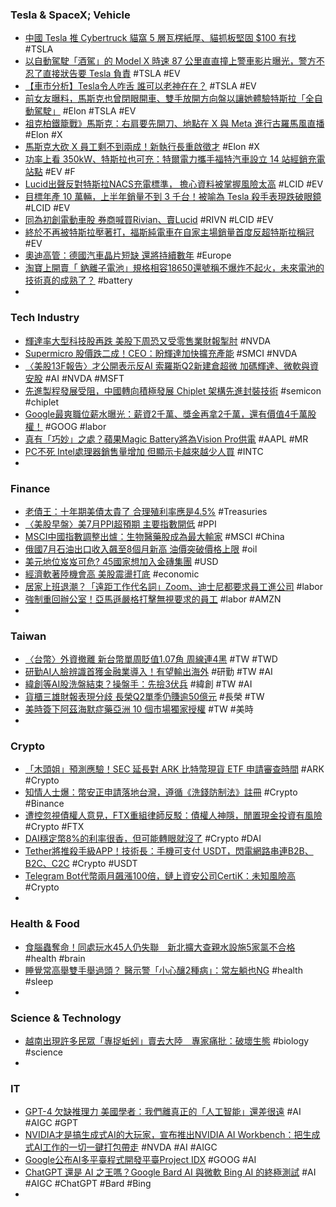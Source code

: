 ### Tesla & SpaceX; Vehicle
- [中國 Tesla 推 Cybertruck 貓窩 5 層瓦楞紙厚、貓抓板堅固 $100 有找](https://today.line.me/hk/v2/article/x2JaGQG) #TSLA
- [以自動駕駛「酒駕」的 Model X 時速 87 公里直直撞上警車影片曝光，警方不忍了直接狀告要 Tesla 負責](https://today.line.me/tw/v2/article/wJQkv8w) #TSLA #EV
- [【車市分析】Tesla令人咋舌 誰可以老神在在？](https://tw.sports.yahoo.com/news/車市分析-tesla令人咋舌-誰可以老神在在-051459938.html) #TSLA #EV
- [前女友曝料，馬斯克也曾閉眼開車、雙手放開方向盤以讓她體驗特斯拉「全自動駕駛」](https://www.techbang.com/posts/108696-ex-girlfriend-revealed-musk-once-closed-his-eyes-and-drove-to) #Elon #TSLA #EV
- [祖克柏鐵籠戰》馬斯克：右肩要先開刀、地點在 X 與 Meta 進行古羅馬風直播](https://www.blocktempo.com/musk-said-the-place-that-fight-with-zuckerberg-will-locate-in-italy/) #Elon #X
- [馬斯克大砍 X 員工剩不到兩成！新執行長重啟徵才](https://www.inside.com.tw/article/32462-x-rehire) #Elon #X
- [功率上看 350kW、特斯拉也可充：特爾電力攜手福特汽車設立 14 站經銷充電站點](https://www.ddcar.com.tw/article/36384) #EV #F
- [Lucid出聲反對特斯拉NACS充電標準， 擔心資料被掌握風險太高](https://www.techbang.com/posts/107886-lucid-spoke-out-against-teslas-nacs-charging-standards) #LCID #EV
- [目標年產 10 萬輛，上半年銷量不到 3 千台！被喻為 Tesla 殺手表現跌破眼鏡](https://today.line.me/tw/v2/article/Za1VKEe) #LCID #EV
- [同為初創電動車股 券商喊買Rivian、賣Lucid](https://news.cnyes.com/news/id/5287720) #RIVN #LCID #EV
- [終於不再被特斯拉壓著打，福斯純電車在自家主場銷量首度反超特斯拉稱冠](https://today.line.me/tw/v2/article/nXLvaND) #EV
- [奧迪高管：德國汽車晶片短缺 還將持續數年](https://news.cnyes.com/news/id/5286538) #Europe
- [淘寶上開賣「 鈉離子電池」規格相容18650還號稱不爆炸不起火，未來電池的技術真的成熟了？](https://www.techbang.com/posts/108531-future-battery-taobao-opens-for-sale-how-did-sodium-battery) #battery
-
### Tech Industry
- [輝達率大型科技股再跌 美股下周恐又受零售業財報掣肘](https://money.udn.com/money/story/5599/7365183) #NVDA
- [Supermicro 股價跌二成！CEO：盼輝達加快擴充產能](https://technews.tw/2023/08/10/supermicro-ceo-nvidia/) #SMCI #NVDA
- [〈美股13F報告〉才公開表示反AI 索羅斯Q2新建倉超微 加碼輝達、微軟與資安股](https://m.cnyes.com/news/id/5287725) #AI #NVDA #MSFT
- [先進製程發展受阻，中國轉向積極發展 Chiplet 架構先進封裝技術](https://technews.tw/2023/08/11/china-turns-to-actively-develop-chiplet-architecture-advanced-packaging-technology/) #semicon #chiplet
- [Google最爽職位薪水曝光：薪資2千萬、獎金再拿2千萬，還有價值4千萬股權！](https://www.bnext.com.tw/article/76345/google-salary) #GOOG #labor
- [真有「巧妙」之處？蘋果Magic Battery將為Vision Pro供電](https://www.technice.com.tw/issues/metaverse/63052/) #AAPL #MR
- [PC不死 Intel處理器銷售量增加 但顯示卡越來越少人買](https://news.xfastest.com/others/131120/pc-cpu-gpu/) #INTC
-
### Finance
- [老債王：十年期美債太貴了 合理殖利率應是4.5%](https://m.cnyes.com/news/id/5287703) #Treasuries
- [〈美股早盤〉美7月PPI超預期 主要指數開低](https://m.cnyes.com/news/id/5287255) #PPI
- [MSCI中國指數調整出爐：生物醫藥股成為最大輸家](https://m.cnyes.com/news/id/5286556) #MSCI #China
- [俄國7月石油出口收入飆至8個月新高 油價突破價格上限](https://news.cnyes.com/news/id/5287401) #oil
- [美元地位岌岌可危? 45國家想加入金磚集團](https://ctee.com.tw/news/global/920149.html) #USD
- [經濟軟著陸機會高 美股震盪打底](https://money.udn.com/money/story/5618/7365263) #economic
- [居家上班退潮？「遠距工作代名詞」Zoom、迪士尼都要求員工進公司](https://www.gvm.com.tw/article/105271) #labor
- [強制重回辦公室！亞馬遜嚴格打擊無視要求的員工](https://technews.tw/2023/08/12/amazon-office/) #labor #AMZN
-
### Taiwan
- [〈台幣〉外資撤離 新台幣單周貶值1.07角 周線連4黑](https://m.cnyes.com/news/id/5287199) #TW #TWD
- [研勤AI人臉辨識首獲金融業導入！有望輸出海外](https://m.cnyes.com/news/id/5287483) #研勤 #TW #AI
- [緯創等AI股洗盤結束？操盤手：先撿3伏兵](https://ctee.com.tw/news/stocks/919525.html) #緯創 #TW #AI
- [貨櫃三雄財報表現分歧 長榮Q2單季仍賺逾50億元](https://m.cnyes.com/news/id/5287403) #長榮 #TW
- [美時簽下阿茲海默症藥亞洲 10 個市場獨家授權](https://technews.tw/2023/08/11/adlarity/) #TW #美時
-
### Crypto
- [「木頭姐」預測應驗！SEC 延長對 ARK 比特幣現貨 ETF 申請審查時間](https://blockcast.it/2023/08/12/us-sec-pushed-ark-21shares-bitcoin-etf-application-decision/) #ARK #Crypto
- [知情人士爆：幣安正申請落地台灣，遵循《洗錢防制法》註冊](https://www.blocktempo.com/people-exploded-binance-is-applying-to-land-in-taiwan/) #Crypto #Binance
- [遭控忽視債權人意見，FTX重組律師反駁：債權人神隱，閒置現金投資有風險](https://abmedia.io/ftx-fires-back-at-creditors) #Crypto #FTX
- [DAI穩定幣8%的利率很香，但可能轉眼就沒了](https://www.blocktempo.com/edsr-of-makerdao-dai-depositing-will-end-soon/) #Crypto #DAI
- [Tether將推殺手級APP！技術長：手機可支付 USDT，閃電網路串連B2B、B2C、C2C](https://www.blocktempo.com/tether-announced-mobile-app-for-usdt-that-support-btc-lightning-network/) #Crypto #USDT
- [Telegram Bot代幣兩月飆漲100倍，鏈上資安公司CertiK：未知風險高](https://abmedia.io/telegram-bots-token-price-surge-safety-worry) #Crypto
-
### Health & Food
- [食腦蟲奪命！同處玩水45人仍失聯　新北擴大查親水設施5家氯不合格](https://today.line.me/tw/v2/article/Za109gj) #health #brain
- [睡覺常高舉雙手舉過頭？ 醫示警「小心釀2種病」：常左躺也NG](https://today.line.me/tw/v2/article/yzXQgry) #health #sleep
-
### Science & Technology
- [越南出現許多民眾「專捉蚯蚓」賣去大陸　專家痛批：破壞生態](https://today.line.me/tw/v2/article/LXM0r3a) #biology #science
-
### IT
- [GPT-4 欠缺推理力 美國學者：我們離真正的「人工智能」還差很遠](https://unwire.hk/2023/08/11/gpt4-no-inference/fun-tech/) #AI #AIGC #GPT
- [NVIDIA才是搞生成式AI的大玩家，宣布推出NVIDIA AI Workbench：把生成式AI工作的一切一鍵打包帶走](https://www.techbang.com/posts/108700-nvidia-is-the-big-player-in-generative-ai-announcing-the) #NVDA #AI #AIGC
- [Google公布AI多平臺程式開發平臺Project IDX](https://www.ithome.com.tw/news/158215) #GOOG #AI
- [ChatGPT 還是 AI 之王嗎？Google Bard AI 與微軟 Bing AI 的終極測試](https://pansci.asia/archives/368452) #AI #AIGC #ChatGPT #Bard #Bing
-